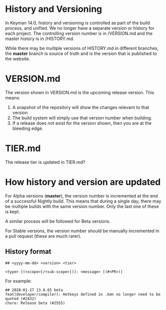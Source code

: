 # History and Versioning

In Keyman 14.0, history and versioning is controlled as part of the build process, 
and unified. We no longer have a separate version or history for each project. The
controlling version number is in /VERSION.md and the master history is in /HISTORY.md.

While there may be multiple versions of HISTORY.md in different branches, the
**master** branch is source of truth and is the version that is published to the
website.

# VERSION.md

The version shown in VERSION.md is the upcoming release version. This means:

  1. A snapshot of the repository will show the changes relevant to that version
  2. The build system will simply use that version number when building.
  3. If a release does not exist for the version shown, then you are at the 
     bleeding edge.

# TIER.md

The release tier is updated in TIER.md?

# How history and version are updated

For Alpha versions (**master**), the version number is incremented at the end of a 
successful Nightly build. This means that during a single day, there may be multiple 
builds with the same version number. Only the last one of these is kept.

A similar process will be followed for Beta versions.

For Stable versions, the version number should be manually incremented in a pull 
request (these are much rarer).

## History format

```
## <yyyy-mm-dd> <version> <tier> 

<type> [(<scope>[/<sub-scope>])]: <message> [(#<PR>)]
```

For example:

```
## 2020-01-27 13.0.65 beta
feat(developer/compiler): Hotkeys defined in .kmn no longer need to be quoted (#2432)
chore: Release beta (#2555)
```
